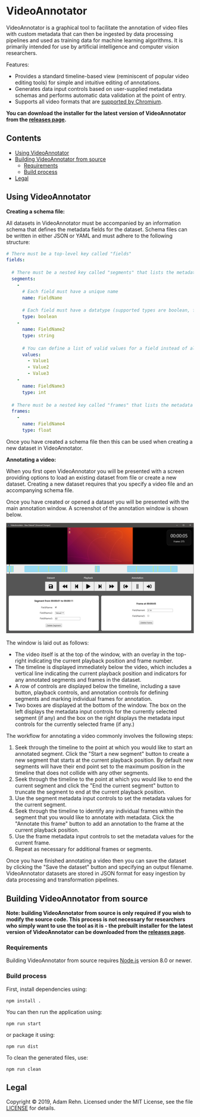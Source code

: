 VideoAnnotator
==============

VideoAnnotator is a graphical tool to facilitate the annotation of video files with custom metadata that can then be ingested by data processing pipelines and used as training data for machine learning algorithms. It is primarily intended for use by artificial intelligence and computer vision researchers.

Features:

- Provides a standard timeline-based view (reminiscent of popular video editing tools) for simple and intuitive editing of annotations.
- Generates data input controls based on user-supplied metadata schemas and performs automatic data validation at the point of entry.
- Supports all video formats that are [supported by Chromium](https://developer.mozilla.org/en-US/docs/Web/HTML/Supported_media_formats#Browser_compatibility).

**You can download the installer for the latest version of VideoAnnotator from the [releases page](https://github.com/adamrehn/VideoAnnotator/releases).**


## Contents

- [Using VideoAnnotator](#using-videoannotator)
- [Building VideoAnnotator from source](#building-videoannotator-from-source)
  - [Requirements](#requirements)
  - [Build process](#build-process)
- [Legal](#legal)


## Using VideoAnnotator

**Creating a schema file:**

All datasets in VideoAnnotator must be accompanied by an information schema that defines the metadata fields for the dataset. Schema files can be written in either JSON or YAML and must adhere to the following structure:

```yaml
# There must be a top-level key called "fields"
fields:
  
  # There must be a nested key called "segments" that lists the metadata fields that apply to entire segments of a video
  segments:
    -
      # Each field must have a unique name
      name: FieldName
      
      # Each field must have a datatype (supported types are boolean, float, int, and string)
      type: boolean
    -
      name: FieldName2
      type: string
      
      # You can define a list of valid values for a field instead of allowing arbitrary values
      values:
        - Value1
        - Value2
        - Value3
    -
      name: FieldName3
      type: int
  
  # There must be a nested key called "frames" that lists the metadata fields that apply to individual frames within a segment
  frames:
    -
      name: FieldName4
      type: float
```

Once you have created a schema file then this can be used when creating a new dataset in VideoAnnotator.

**Annotating a video:**

When you first open VideoAnnotator you will be presented with a screen providing options to load an existing dataset from file or create a new dataset. Creating a new dataset requires that you specify a video file and an accompanying schema file.

Once you have created or opened a dataset you will be presented with the main annotation window. A screenshot of the annotation window is shown below.

![Screenshot of the VideoAnnotator main annotation window](./images/screenshot.png)

The window is laid out as follows:

- The video itself is at the top of the window, with an overlay in the top-right indicating the current playback position and frame number.
- The timeline is displayed immediately below the video, which includes a vertical line indicating the current playback position and indicators for any annotated segments and frames in the dataset.
- A row of controls are displayed below the timeline, including a save button, playback controls, and annotation controls for defining segments and marking individual frames for annotation.
- Two boxes are displayed at the bottom of the window. The box on the left displays the metadata input controls for the currently selected segment (if any) and the box on the right displays the metadata input controls for the currently selected frame (if any.)

The workflow for annotating a video commonly involves the following steps:

1. Seek through the timeline to the point at which you would like to start an annotated segment. Click the "Start a new segment" button to create a new segment that starts at the current playback position. By default new segments will have their end point set to the maximum position in the timeline that does not collide with any other segments.
2. Seek through the timeline to the point at which you would like to end the current segment and click the "End the current segment" button to truncate the segment to end at the current playback position.
3. Use the segment metadata input controls to set the metadata values for the current segment.
4. Seek through the timeline to identify any individual frames within the segment that you would like to annotate with metadata. Click the "Annotate this frame" button to add an annotation to the frame at the current playback position.
5. Use the frame metadata input controls to set the metadata values for the current frame.
6. Repeat as necessary for additional frames or segments.

Once you have finished annotating a video then you can save the dataset by clicking the "Save the dataset" button and specifying an output filename. VideoAnnotator datasets are stored in JSON format for easy ingestion by data processing and transformation pipelines.


## Building VideoAnnotator from source

**Note: building VideoAnnotator from source is only required if you wish to modify the source code. This process is not necessary for researchers who simply want to use the tool as it is - the prebuilt installer for the latest version of VideoAnnotator can be downloaded from the [releases page](https://github.com/adamrehn/VideoAnnotator/releases).**


### Requirements

Building VideoAnnotator from source requires [Node.js](https://nodejs.org/) version 8.0 or newer.


### Build process

First, install dependencies using:

```
npm install .
```

You can then run the application using:

```
npm run start
```

or package it using:

```
npm run dist
```

To clean the generated files, use:

```
npm run clean
```


## Legal

Copyright &copy; 2019, Adam Rehn. Licensed under the MIT License, see the file [LICENSE](./LICENSE) for details.
